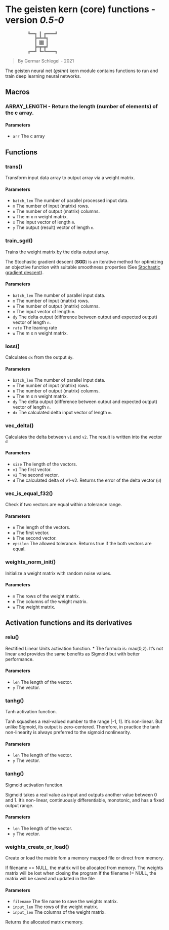 
# The geisten kern (core) functions - version _0.5-0_


              ╚══╗ ║ ╔════╝
                 ╠═╩═╩╗
                 ║ ▒▒ ║
                 ╠═╦═╦╝
              ╔══╝ ╚═╚════╗

 > By Germar Schlegel - 2021

The geisten neural net (_gstnn_) kern module contains functions to run and train deep learning
neural networks.



 ## Macros


### ARRAY_LENGTH - Return the length (number of elements) of the c array.

#### Parameters

 - `arr` The c array

 ## Functions


### trans()

Transform input data array to output array via a weight matrix.

#### Parameters

 - `batch_len` The number of parallel processed input data.
 - `m` The number of input (matrix) rows.
 - `n` The number of output (matrix) columns.
 - `w` The m x n weight matrix.
 - `x` The input vector of length `m`.
 - `y` The output (result) vector  of length `n`.


### train_sgd()

Trains the weight matrix by the delta output array.

The Stochastic gradient descent (**SGD**) is an iterative
method for optimizing an objective function with suitable smoothness
properties
(See [Stochastic gradient descent](https://en.wikipedia.org/wiki/Stochastic_gradient_descent)).

#### Parameters

 - `batch_len` The number of parallel input data.
 - `m` The number of input (matrix) rows.
 - `n` The number of output (matrix) columns.
 - `x` The input vector of length `m`.
 - `dy` The delta output (difference between output and expected output) vector  of length `n`.
 - `rate` The leaning rate
 - `w` The m x n weight matrix.


### loss()

Calculates `dx` from the output `dy`.

#### Parameters

 - `batch_len` The number of parallel input data.
 - `m` The number of input (matrix) rows.
 - `n` The number of output (matrix) columns.
 - `w` The m x n weight matrix.
- `dy` The delta output (difference between output and expected output)
vector  of length `n`.
- `dx` The calculated delta input vector  of length `m`.


### vec_delta()

Calculates the delta between `v1` and `v2`.
The result is written into the vector `d`

#### Parameters

 - `size` The length of the vectors.
 - `v1` The first vector.
 - `v2` The second vector.
 - `d` The calculated delta of v1-v2.
 Returns the error of the delta vector (`d`)


### vec_is_equal_f32()

Check if two vectors are equal within a tolerance range.

#### Parameters

 - `n` The length of the vectors.
 - `a` The first vector.
 - `b` The second vector.
 - `epsilon` The allowed tolerance.
 Returns true if the both vectors are equal.


### weights_norm_init()

Initialize a weight matrix with random noise values.

#### Parameters

 - `m` The rows of the weight matrix.
 - `n` The columns of the weight matrix.
 - `w` The weight matrix.

 ## Activation functions and its derivatives


### relu()

Rectified Linear Units activation function. *
The formula is: max(0,z).
It’s not linear and provides the same benefits as Sigmoid but with better performance.

#### Parameters

 - `len` The length of the vector.
 - `y` The vector.


### tanhg()

Tanh activation function.

Tanh squashes a real-valued number to the range [-1, 1]. It’s non-linear.
But unlike Sigmoid, its output is zero-centered. Therefore, in practice
the tanh non-linearity is always preferred to the sigmoid nonlinearity.

#### Parameters

 - `len` The length of the vector.
 - `y` The vector.


### tanhg()

Sigmoid activation function.

Sigmoid takes a real value as input and outputs another value between 0 and 1.
It’s non-linear, continuously differentiable, monotonic, and has a fixed output range.

#### Parameters

 - `len` The length of the vector.
 - `y` The vector.


### weights_create_or_load()

Create or load the matrix fom a memory mapped file or direct from memory.

If filename == NULL, the matrix will be allocated from memory. The weights matrix will be lost when closing the program
If the filename != NULL, the matrix will be saved and updated in the file

#### Parameters

 - `filename` The file name to save the weights matrix.
 - `input_len` The rows of the weight matrix.
 - `input_len` The columns of the weight matrix.

 Returns the allocated matrix memory.

